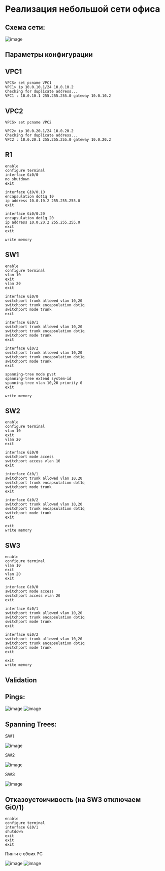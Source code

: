 # Реализация небольшой сети офиса
## Схема сети:
![image](https://github.com/GoldeneyeAF/networks_2024_labs/blob/main/lab1/images/network.jpg)
## Параметры конфигурации
## VPC1
```
VPCS> set pcname VPC1
VPC1> ip 10.0.10.1/24 10.0.10.2
Checking for duplicate address...
VPC1 : 10.0.10.1 255.255.255.0 gateway 10.0.10.2
```

## VPC2
```
VPCS> set pcname VPC2

VPC2> ip 10.0.20.1/24 10.0.20.2
Checking for duplicate address...
VPC2 : 10.0.20.1 255.255.255.0 gateway 10.0.20.2
```

## R1
```
enable
configure terminal
interface Gi0/0
no shutdown
exit

interface Gi0/0.10
encapsulation dot1q 10
ip address 10.0.10.2 255.255.255.0
exit

interface Gi0/0.20
encapsulation dot1q 20
ip address 10.0.20.2 255.255.255.0
exit
exit

write memory
```

## SW1
```
enable
configure terminal
vlan 10
exit
vlan 20
exit

interface Gi0/0
switchport trunk allowed vlan 10,20
switchport trunk encapsulation dot1q
switchport mode trunk
exit

interface Gi0/1
switchport trunk allowed vlan 10,20
switchport trunk encapsulation dot1q
switchport mode trunk
exit

interface Gi0/2
switchport trunk allowed vlan 10,20
switchport trunk encapsulation dot1q
switchport mode trunk
exit

spanning-tree mode pvst
spanning-tree extend system-id
spanning-tree vlan 10,20 priority 0
exit

write memory
```

## SW2
```
enable
configure terminal
vlan 10
exit
vlan 20
exit

interface Gi0/0
switchport mode access
switchport access vlan 10
exit

interface Gi0/1
switchport trunk allowed vlan 10,20
switchport trunk encapsulation dot1q
switchport mode trunk
exit

interface Gi0/2
switchport trunk allowed vlan 10,20
switchport trunk encapsulation dot1q
switchport mode trunk
exit

exit
write memory
```

## SW3
```
enable
configure terminal
vlan 10
exit
vlan 20
exit

interface Gi0/0
switchport mode access
switchport access vlan 20
exit

interface Gi0/1
switchport trunk allowed vlan 10,20
switchport trunk encapsulation dot1q
switchport mode trunk
exit

interface Gi0/2
switchport trunk allowed vlan 10,20
switchport trunk encapsulation dot1q
switchport mode trunk
exit

exit
write memory
```


## Validation
## Pings:
![image](https://github.com/GoldeneyeAF/networks_2024_labs/blob/main/images/ping1.jpg)
![image](https://github.com/GoldeneyeAF/networks_2024_labs/blob/main/images/ping2.jpg)
## Spanning Trees:

SW1

![image](https://github.com/GoldeneyeAF/networks_2024_labs/blob/main/images/treeSW1.jpg)

SW2

![image](https://github.com/GoldeneyeAF/networks_2024_labs/blob/main/images/treeSW2.jpg)

SW3

![image](https://github.com/GoldeneyeAF/networks_2024_labs/blob/main/images/treeSW3.jpg)
## Отказоустоичивость (на SW3 отключаем Gi0/1)
```
enable
configure terminal
interface Gi0/1
shutdown
exit
exit
exit
```

Пинги с обоих PC

![image](https://github.com/GoldeneyeAF/networks_2024_labs/blob/main/images/ping_stable1.jpg)
![image](https://github.com/GoldeneyeAF/networks_2024_labs/blob/main/images/ping_stable2.jpg)
